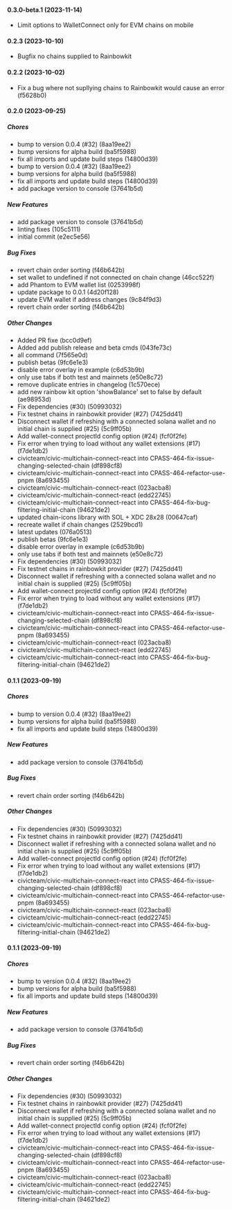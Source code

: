 #### 0.3.0-beta.1 (2023-11-14)

* Limit options to WalletConnect only for EVM chains on mobile

#### 0.2.3 (2023-10-10)

* Bugfix no chains supplied to Rainbowkit

#### 0.2.2 (2023-10-02)

*  Fix a bug where not supllying chains to Rainbowkit would cause an error (f5628b0)

#### 0.2.0 (2023-09-25)

##### Chores

*  bump to version 0.0.4 (#32) (8aa19ee2)
*  bump versions for alpha build (ba5f5988)
*  fix all imports and update build steps (14800d39)
*  bump to version 0.0.4 (#32) (8aa19ee2)
*  bump versions for alpha build (ba5f5988)
*  fix all imports and update build steps (14800d39)
*  add package version to console (37641b5d)

##### New Features

*  add package version to console (37641b5d)
*  linting fixes (105c5111)
*  initial commit (e2ec5e56)

##### Bug Fixes

*  revert chain order sorting (f46b642b)
*  set wallet to undefined if not connected on chain change (46cc522f)
*  add Phantom to EVM wallet list (0253998f)
*  update package to 0.0.1 (4d20f128)
*  update EVM wallet if address changes (9c84f9d3)
*  revert chain order sorting (f46b642b)

##### Other Changes

*  Added PR fixe (bcc0d9ef)
*  Added add publish release and beta cmds (043fe73c)
* all command (7f565e0d)
*  publish betas (9fc6e1e3)
*  disable error overlay in example (c6d53b9b)
*  only use tabs if both test and mainnets (e50e8c72)
*  remove duplicate entries in changelog (1c570ece)
*  add new rainbow kit option 'showBalance' set to false by default (ae98953d)
*  Fix dependencies (#30) (50993032)
*  Fix testnet chains in rainbowkit provider (#27) (7425dd41)
*  Disconnect wallet if refreshing with a connected solana wallet and no initial chain is supplied (#25) (5c9ff05b)
*  Add wallet-connect projectId config option (#24) (fcf0f2fe)
*  Fix error when trying to load without any wallet extensions (#17) (f7de1db2)
* civicteam/civic-multichain-connect-react into CPASS-464-fix-issue-changing-selected-chain (df898cf8)
* civicteam/civic-multichain-connect-react into CPASS-464-refactor-use-pnpm (8a693455)
* civicteam/civic-multichain-connect-react (023acba8)
* civicteam/civic-multichain-connect-react (edd22745)
* civicteam/civic-multichain-connect-react into CPASS-464-fix-bug-filtering-initial-chain (94621de2)
*  updated chain-icons library with SOL + XDC 28x28 (00647caf)
*  recreate wallet if chain changes (2529bcd1)
*  latest updates (076a0513)
*  publish betas (9fc6e1e3)
*  disable error overlay in example (c6d53b9b)
*  only use tabs if both test and mainnets (e50e8c72)
*  Fix dependencies (#30) (50993032)
*  Fix testnet chains in rainbowkit provider (#27) (7425dd41)
*  Disconnect wallet if refreshing with a connected solana wallet and no initial chain is supplied (#25) (5c9ff05b)
*  Add wallet-connect projectId config option (#24) (fcf0f2fe)
*  Fix error when trying to load without any wallet extensions (#17) (f7de1db2)
* civicteam/civic-multichain-connect-react into CPASS-464-fix-issue-changing-selected-chain (df898cf8)
* civicteam/civic-multichain-connect-react into CPASS-464-refactor-use-pnpm (8a693455)
* civicteam/civic-multichain-connect-react (023acba8)
* civicteam/civic-multichain-connect-react (edd22745)
* civicteam/civic-multichain-connect-react into CPASS-464-fix-bug-filtering-initial-chain (94621de2)

#### 0.1.1 (2023-09-19)

##### Chores

*  bump to version 0.0.4 (#32) (8aa19ee2)
*  bump versions for alpha build (ba5f5988)
*  fix all imports and update build steps (14800d39)

##### New Features

*  add package version to console (37641b5d)

##### Bug Fixes

*  revert chain order sorting (f46b642b)

##### Other Changes

*  Fix dependencies (#30) (50993032)
*  Fix testnet chains in rainbowkit provider (#27) (7425dd41)
*  Disconnect wallet if refreshing with a connected solana wallet and no initial chain is supplied (#25) (5c9ff05b)
*  Add wallet-connect projectId config option (#24) (fcf0f2fe)
*  Fix error when trying to load without any wallet extensions (#17) (f7de1db2)
* civicteam/civic-multichain-connect-react into CPASS-464-fix-issue-changing-selected-chain (df898cf8)
* civicteam/civic-multichain-connect-react into CPASS-464-refactor-use-pnpm (8a693455)
* civicteam/civic-multichain-connect-react (023acba8)
* civicteam/civic-multichain-connect-react (edd22745)
* civicteam/civic-multichain-connect-react into CPASS-464-fix-bug-filtering-initial-chain (94621de2)

#### 0.1.1 (2023-09-19)

##### Chores

*  bump to version 0.0.4 (#32) (8aa19ee2)
*  bump versions for alpha build (ba5f5988)
*  fix all imports and update build steps (14800d39)

##### New Features

*  add package version to console (37641b5d)

##### Bug Fixes

*  revert chain order sorting (f46b642b)

##### Other Changes

*  Fix dependencies (#30) (50993032)
*  Fix testnet chains in rainbowkit provider (#27) (7425dd41)
*  Disconnect wallet if refreshing with a connected solana wallet and no initial chain is supplied (#25) (5c9ff05b)
*  Add wallet-connect projectId config option (#24) (fcf0f2fe)
*  Fix error when trying to load without any wallet extensions (#17) (f7de1db2)
* civicteam/civic-multichain-connect-react into CPASS-464-fix-issue-changing-selected-chain (df898cf8)
* civicteam/civic-multichain-connect-react into CPASS-464-refactor-use-pnpm (8a693455)
* civicteam/civic-multichain-connect-react (023acba8)
* civicteam/civic-multichain-connect-react (edd22745)
* civicteam/civic-multichain-connect-react into CPASS-464-fix-bug-filtering-initial-chain (94621de2)

